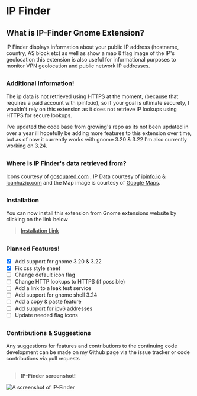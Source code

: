 # IP Finder 

## What is IP-Finder Gnome Extension?

IP Finder displays information about your public IP address (hostname, country, AS block etc) as well as show a map & flag image of the IP's geolocation this extension is also useful for informational purposes to monitor VPN geolocation and public network IP addresses.

## 

### Additional Information!

The ip data is not retrieved using HTTPS at the moment, (because that requires a paid account with ipinfo.io), so if your goal is ultimate securety, I wouldn't rely on this extension as it does not retrieve IP lookups using HTTPS for secure lookups.

I've updated the code base from growing's repo as its not been updated in over a year ill hopefully be adding more features to this extension over time, but as of now it currently works with gnome 3.20 & 3.22 I'm also currently working on 3.24.

## 

### Where is IP Finder's data retrieved from?

Icons courtesy of [gosquared.com](http://gosquared.com) , IP Data courtesy of  [ipinfo.io](http://ipinfo.io/) & [icanhazip.com](http://icanhazip.com) and the Map image is courtesy of [Google Maps](https://www.google.com/maps).

## 

### Installation

You can now install this extension from Gnome extensions website by clicking on the link below 
> [Installation  Link](https://extensions.gnome.org/extension/1190/ip-finder/)


## 

### Planned Features!

- [x] Add support for gnome 3.20 & 3.22
- [x] Fix css style sheet 
- [ ] Change default icon flag
- [ ] Change HTTP lookups to HTTPS (if possible)
- [ ] Add a link to a leak test service
- [ ] Add support for gnome shell 3.24
- [ ] Add a copy & paste feature
- [ ] Add support for ipv6 addresses
- [ ] Update needed flag icons

## 

### Contributions & Suggestions

Any suggestions for features and contributions to the continuing code development can be made on my Github page via the issue tracker or code contributions via pull requests

## 
> **IP-Finder screenshot!**

![A screenshot of IP-Finder](https://github.com/LinxGem33/IP-Finder/blob/master/screens/ip3.png?raw=true)
